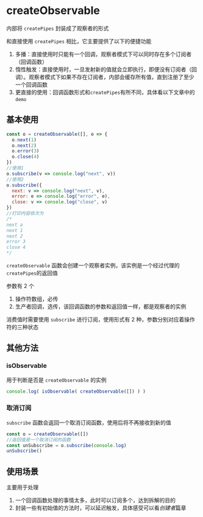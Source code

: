 # createObservable

内部将 `createPipes` 封装成了观察者的形式

和直接使用 `createPipes` 相比，它主要提供了以下的便捷功能

1. 多播：直接使用时只能有一个回调，观察者模式下可以同时存在多个订阅者（回调函数）
2. 惰性触发：直接使用时，一旦发射新的值就会立即执行，即便没有订阅者（回调）。观察者模式下如果不存在订阅者，内部会缓存所有值，直到注册了至少一个回调函数
3. 更直接的使用：回调函数形式和`createPipes`有所不同，具体看以下文章中的 `demo`



## 基本使用

```js
const o = createObservable([], o => {
  o.next(1)
  o.next(2)
  o.error(3)
  o.close(4)
})
//使用1
o.subscribe(v => console.log("next", v))
//使用2
o.subscribe({
  next: v => console.log("next", v),
  error: e => console.log("error", e),
  close: v => console.log("close", v)
})
//打印内容依次为
/*
next a
next 1
next 2
error 3
close 4
*/
```

`createObservable` 函数会创建一个观察者实例，该实例是一个经过代理的`createPipes`的返回值

参数有 2 个

1. 操作符数组，必传
2. 生产者回调，选传，该回调函数的参数和返回值一样，都是观察者的实例

消费值时需要使用 `subscribe` 进行订阅，使用形式有 2 种，参数分别对应着操作符的三种状态



## 其他方法

### isObservable

用于判断是否是 `createObservable` 的实例

```js
console.log( isObservable( createObservable([]) ) )
```



### 取消订阅

`subscribe` 函数会返回一个取消订阅函数，使用后将不再接收到新的值

```js
const o = createObservable([])
//返回值是一个取消订阅的函数
const unSubscribe = o.subscribe(console.log)
unSubscribe()
```



## 使用场景

主要用于处理

1. 一个回调函数处理的事情太多，此时可以订阅多个，达到拆解的目的
2. 封装一些有初始值的方法时，可以延迟触发，具体感受可以看*创建者*篇章